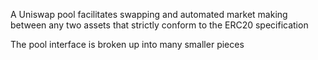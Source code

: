 A Uniswap pool facilitates swapping and automated market making between any two assets that strictly conform
to the ERC20 specification

The pool interface is broken up into many smaller pieces

